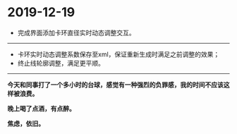 # 2019-12-19

- 完成界面添加卡环直径实时动态调整交互。

---

- 卡环实时动态调整系数保存至xml，保证重新生成时满足之前调整的效果；
- 终止线轮廓调整，满足更平顺。

---

**今天和同事打了一个多小时的台球，感觉有一种强烈的负罪感，我的时间不应该这样被浪费。**

**晚上喝了点酒，有点醉。**

**焦虑，依旧。**
